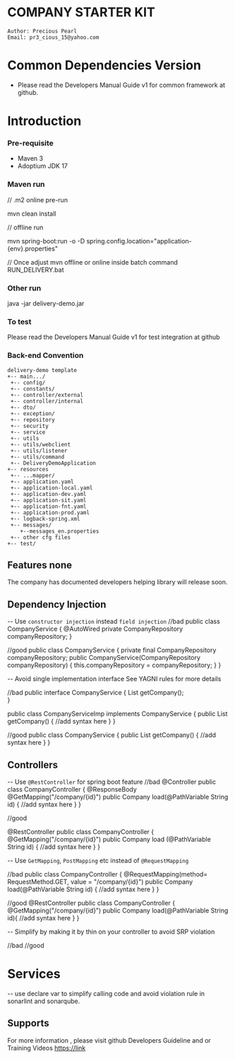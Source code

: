 # COMPANY STARTER KIT
```
Author: Precious Pearl
Email: pr3_cious_15@yahoo.com
```
# Common Dependencies Version
- Please read the Developers Manual Guide v1 for common framework at github.

# Introduction

### Pre-requisite
- Maven 3
- Adoptium JDK 17

### Maven run

// .m2 online pre-run

mvn clean install

// offline run 

mvn spring-boot:run -o -D spring.config.location="application-{env}.properties"

// Once adjust mvn offline or online inside batch command
RUN_DELIVERY.bat


### Other run

java -jar delivery-demo.jar

### To test

Please read the Developers Manual Guide v1 for test integration at github


### Back-end Convention

```
delivery-demo template
+-- main.../
 +-- config/
 +-- constants/
 +-- controller/external
 +-- controller/internal
 +-- dto/
 +-- exception/
 +-- repository
 +-- security
 +-- service
 +-- utils
 +-- utils/webclient
 +-- utils/listener
 +-- utils/command
 +-- DeliveryDemoApplication
+-- resources
 +-- ...mapper/
 +-- application.yaml
 +-- application-local.yaml
 +-- application-dev.yaml
 +-- application-sit.yaml
 +-- application-fnt.yaml
 +-- application-prod.yaml
 +-- logback-spring.xml
 +-- messages/
 	+--messages_en.properties
 +-- other cfg files 
+-- test/ 

```

## Features none
The company has documented developers helping library will release soon.

## Dependency Injection
-- Use `constructor injection` instead `field injection`
//bad
public class CompanyService {
	@AutoWired
	private CompanyRepository companyRepository;
}

//good
public class CompanyService {
	private final CompanyRepository companyRepository;
	public CompanyService(CompanyRepository companyRepository) {
		this.companyRepository = companyRepository;
	}
}
	
-- Avoid single implementation interface
See YAGNI rules for more details

//bad
public interface CompanyService {
	List<Company> getCompany();\
}

public class CompanyServiceImp implements CompanyService {
	public List<Company> getCompany() {
		//add syntax here
	}
}
	
//good
public class CompanyService {
	public List<Company> getCompany() {
		//add syntax here
	}
}

## Controllers
-- Use `@RestController` for spring boot feature
//bad
@Controller
public class CompanyController {
	@ResponseBody
	@GetMapping("/company/{id}")
	public Company load(@PathVariable String id) {
		//add syntax here
	}
}

//good

@RestController
public class CompanyController {
	@GetMapping("/company/{id}")
	public Company load (@PathVariable String id) {
		//add syntax here
	}
}

-- Use `GetMapping`, `PostMapping` etc instead of `@RequestMapping`

//bad
public class CompanyController {
	@RequestMapping(method= RequestMethod.GET, value = "/company/{id}")
	public Company load(@PathVariable String id) {
		//add syntax here
	}
}


//good
@RestController
public class CompanyController {
	@GetMapping("/company/{id}")
	public Company load(@PathVariable String id){
		//add syntax here
	}
}

-- Simplify by making it by thin on your controller to avoid SRP violation

//bad
//good

# Services

-- use declare var to simplify calling code and avoid violation rule in sonarlint and sonarqube.

## Supports
For more information , please visit github Developers Guideline and or Training Videos <https://link>